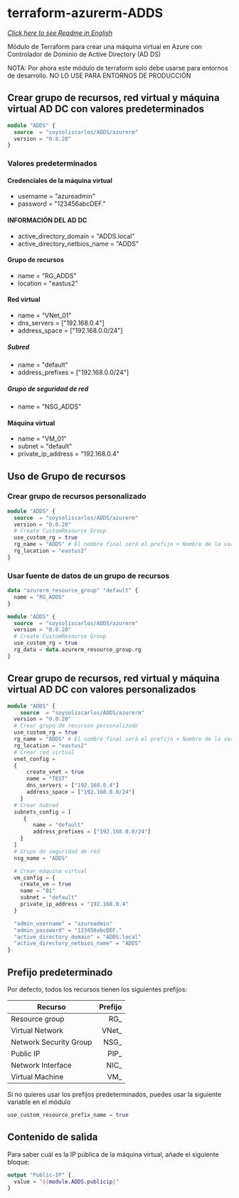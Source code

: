 # terraform-azurerm-ADDS

[_Click here to see Readme in English_](/README.md)

Módulo de Terraform para crear una máquina virtual en Azure con Controlador de Dominio de Active Directory (AD DS)

NOTA: Por ahora este módulo de terraform solo debe usarse para entornos de desarrollo. NO LO USE PARA ENTORNOS DE PRODUCCIÓN

## Crear grupo de recursos, red virtual y máquina virtual AD DC con valores predeterminados

```terraform
module "ADDS" {
  source  = "soysoliscarlos/ADDS/azurerm"
  version = "0.0.20"
}
```

### Valores predeterminados

#### Credenciales de la máquina virtual

- username = "azureadmin"
- password = "123456abcDEF."

#### INFORMACIÓN DEL AD DC

- active_directory_domain = "ADDS.local"
- active_directory_netbios_name = "ADDS"

#### Grupo de recursos

- name = "RG_ADDS"
- location = "eastus2"

#### Red virtual

- name = "VNet_01"
- dns_servers = ["192.168.0.4"]
- address_space = ["192.168.0.0/24"]

##### Subred

- name = "default"
- address_prefixes = ["192.168.0.0/24"]

##### Grupo de seguridad de red

- name = "NSG_ADDS"

#### Máquina virtual

- name = "VM_01"
- subnet = "default"
- private_ip_address = "192.168.0.4"

## Uso de Grupo de recursos

### Crear grupo de recursos personalizado

```terraform
module "ADDS" {
  source  = "soysoliscarlos/ADDS/azurerm"
  version = "0.0.20"
  # Create CustomResource Group
  use_custom_rg = true
  rg_name = "ADDS" # El nombre final será el prefijo + Nombre de la varible ; ej "RG_ADDS"
  rg_location = "eastus2"
}
```

### Usar fuente de datos de un grupo de recursos

```terraform
data "azurerm_resource_group" "default" {
  name = "RG_ADDS"
}

module "ADDS" {
  source  = "soysoliscarlos/ADDS/azurerm"
  version = "0.0.20"
  # Create CustomResource Group
  use_custom_rg = true
  rg_data = data.azurerm_resource_group.rg
}
```

## Crear grupo de recursos, red virtual y máquina virtual AD DC con valores personalizados

```terraform
module "ADDS" {
    source  = "soysoliscarlos/ADDS/azurerm"
  version = "0.0.20"
  # Crear grupo de recursos personalizado
  use_custom_rg = true
  rg_name = "ADDS" # El nombre final será el prefijo + Nombre de la varible ; ej "RG_ADDS"
  rg_location = "eastus2"
  # Crear red virtual
  vnet_config =
  {
      create_vnet = true
      name = "TEST"
      dns_servers = ["192.168.0.4"]
      address_space = ["192.168.0.0/24"]
    }
  # Crear Subred
  subnets_config = [
     {
        name = "default"
        address_prefixes = ["192.168.0.0/24"]
    } 
  ]
  # Grupo de seguridad de red
  nsg_name = "ADDS"

  # Crear máquina virtual
  vm_config = {
    create_vm = true
    name = "01"
    subnet = "default"
    private_ip_address = "192.168.0.4"
  }

  "admin_username" = "azureadmin"
  "admin_password" = "123456abcDEF." 
  "active_directory_domain" = "ADDS.local"
  "active_directory_netbios_name" = "ADDS"
}
```

## Prefijo predeterminado

Por defecto, todos los recursos tienen los siguientes prefijos:

| Recurso      |  Prefijo  |
|----------------|--------:|
| Resource group | RG_    |
| Virtual Network | VNet_ |
| Network Security Group| NSG_ |
| Public IP | PIP_ |
| Network Interface | NIC_ |
|Virtual Machine | VM_ |

Si no quieres usar los prefijos predeterminados, puedes usar la siguiente variable en el módulo

```terraform
use_custom_resource_prefix_name = true
```

## Contenido de salida

Para saber cuál es la IP pública de la máquina virtual, añade el siguiente bloque:

```terraform
output "Public-IP" {
  value = "${module.ADDS.publicip}"
}
```
